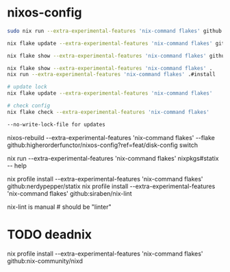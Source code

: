 # nixos-config

```sh
sudo nix run --extra-experimental-features 'nix-command flakes' github:higherorderfunctor/nixos-config?ref=feat/disk-config#install

nix flake update --extra-experimental-features 'nix-command flakes' github:higherorderfunctor/nixos-config?ref=feat/disk-config

nix flake show --extra-experimental-features 'nix-command flakes' github:higherorderfunctor/nixos-config?ref=feat/disk-config

nix flake show --extra-experimental-features 'nix-command flakes' .
nix run --extra-experimental-features 'nix-command flakes' .#install

# update lock
nix flake update --extra-experimental-features 'nix-command flakes'

# check config
nix flake check --extra-experimental-features 'nix-command flakes'

--no-write-lock-file for updates
```

nixos-rebuild --extra-experimental-features 'nix-command flakes' --flake github:higherorderfunctor/nixos-config?ref=feat/disk-config switch

nix run --extra-experimental-features 'nix-command flakes' nixpkgs#statix -- help

nix profile install  --extra-experimental-features 'nix-command flakes' github:nerdypepper/statix
nix profile install  --extra-experimental-features 'nix-command flakes' github:siraben/nix-lint

nix-lint is manual # should be "linter"


# TODO deadnix

nix profile install --extra-experimental-features 'nix-command flakes' github:nix-community/nixd
